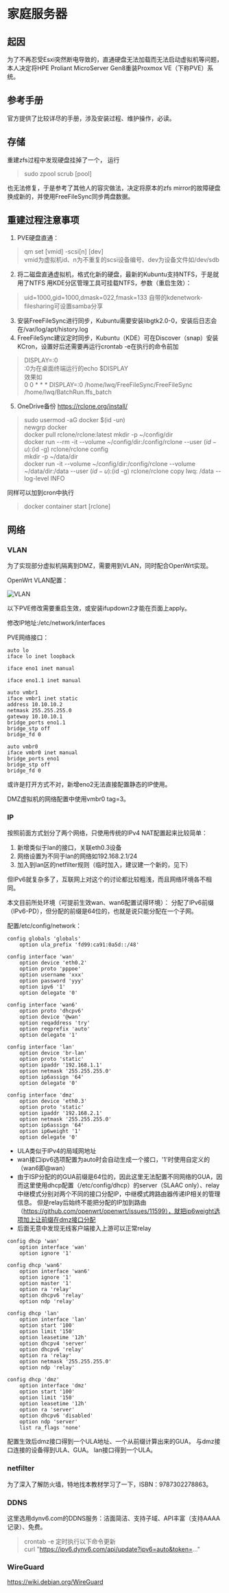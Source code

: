 # 家庭服务器

## 起因
为了不再忍受Esxi突然断电导致的，直通硬盘无法加载而无法启动虚拟机等问题，本人决定将HPE Proliant MicroServer Gen8重装Proxmox VE（下称PVE）系统。

## 参考手册
官方提供了比较详尽的手册，涉及安装过程、维护操作，必读。

## 存储
重建zfs过程中发现硬盘挂掉了一个， 运行
> sudo zpool scrub [pool]

也无法修复，于是参考了其他人的容灾做法，决定将原本的zfs mirror的故障硬盘换成新的，并使用FreeFileSync同步两盘数据。

## 重建过程注意事项
1. PVE硬盘直通：
> qm set [vmid] -scsi[n] [dev]<br>
> vmid为虚拟机id、n为不重复的scsi设备编号、dev为设备文件如/dev/sdb
2. 将二磁盘直通虚拟机，格式化新的硬盘，最新的Kubuntu支持NTFS，于是就用了NTFS
   用KDE分区管理工具可挂载NTFS，参数（重启生效）：
> uid=1000,gid=1000,dmask=022,fmask=133
> 自带的kdenetwork-filesharing可设置samba分享
3. 安装FreeFileSync进行同步，Kubuntu需要安装libgtk2.0-0，安装后日志会在/var/log/apt/history.log
4. FreeFileSync建议定时同步，Kubuntu（KDE）可在Discover（snap）安装KCron，设置好后还需要再运行crontab -e在执行的命令前加
> DISPLAY=:0<br>
> :0为在桌面终端运行的echo $DISPLAY<br>
> 效果如<br>
> 0 0 * * * DISPLAY=:0 /home/lwq/FreeFileSync/FreeFileSync /home/lwq/BatchRun.ffs_batch

5. OneDrive备份 https://rclone.org/install/
> sudo usermod -aG docker $(id -un)<br>
> newgrp docker<br>
> docker pull rclone/rclone:latest
> mkdir -p ~/config/dir<br>
> docker run --rm -it --volume ~/config/dir:/config/rclone --user $(id -u):$(id -g) rclone/rclone config<br>
> mkdir -p ~/data/dir<br>
> docker run -it --volume ~/config/dir:/config/rclone --volume ~/data/dir:/data --user $(id -u):$(id -g) rclone/rclone copy lwq: /data --log-level INFO

同样可以加到cron中执行
> docker container start [rclone]

## 网络

### VLAN

为了实现部分虚拟机隔离到DMZ，需要用到VLAN，同时配合OpenWrt实现。

OpenWrt VLAN配置：

![VLAN](https://github.com/lvv9/lvv9.github.io/blob/master/pic/vlan.png?raw=true)

以下PVE修改需要重启生效，或安装ifupdown2才能在页面上apply。

修改IP地址:/etc/network/interfaces

PVE网络接口：
```text
auto lo
iface lo inet loopback

iface eno1 inet manual

iface eno1.1 inet manual

auto vmbr1
iface vmbr1 inet static
address 10.10.10.2
netmask 255.255.255.0
gateway 10.10.10.1
bridge_ports eno1.1
bridge_stp off
bridge_fd 0

auto vmbr0
iface vmbr0 inet manual
bridge_ports eno1
bridge_stp off
bridge_fd 0
```
或许是打开方式不对，新增eno2无法直接配置静态的IP使用。

DMZ虚拟机的网络配置中使用vmbr0 tag=3。

### IP
按照前面方式划分了两个网络，只使用传统的IPv4 NAT配置起来比较简单：
1. 新增类似于lan的接口，关联eth0.3设备
2. 网络设置为不同于lan的网络如192.168.2.1/24
3. 加入到lan区的netfilter规则（临时加入，建议建一个新的，见下）

但IPv6就复杂多了，互联网上对这个的讨论都比较粗浅，而且网络环境各不相同。

本文目前所处环境（可提前生效wan、wan6配置试得环境）：
分配了IPv6前缀（IPv6-PD），但分配的前缀是64位的，也就是说只能分配在一个子网。

配置/etc/config/network：
```text
config globals 'globals'
	option ula_prefix 'fd99:ca91:0a5d::/48'

config interface 'wan'
	option device 'eth0.2'
	option proto 'pppoe'
	option username 'xxx'
	option password 'yyy'
	option ipv6 '1'
	option delegate '0'

config interface 'wan6'
	option proto 'dhcpv6'
	option device '@wan'
	option reqaddress 'try'
	option reqprefix 'auto'
	option delegate '1'

config interface 'lan'
	option device 'br-lan'
	option proto 'static'
	option ipaddr '192.168.1.1'
	option netmask '255.255.255.0'
	option ip6assign '64'
	option delegate '0'

config interface 'dmz'
	option device 'eth0.3'
	option proto 'static'
	option ipaddr '192.168.2.1'
	option netmask '255.255.255.0'
	option ip6assign '64'
	option ip6weight '1'
	option delegate '0'
```
- ULA类似于IPv4的局域网地址
- wan接口ipv6选项配置为auto时会自动生成一个接口，'1'时使用自定义的（wan6即@wan）
- 由于ISP分配的的GUA前缀是64位的，因此这里无法配置不同网络的GUA，因而这里使用dhcp配置（/etc/config/dhcp）的server（SLAAC only）、relay中继模式分别对两个不同的接口分配IP，中继模式跨路由器传递IP相关的管理信息。
  但是relay后始终不能把分配的IP加到路由（https://github.com/openwrt/openwrt/issues/11599），就把ip6weight选项加上让前缀在dmz接口分配
- 后面无意中发现无线客户端接入上游可以正常relay
```text
config dhcp 'wan'
	option interface 'wan'
	option ignore '1'

config dhcp 'wan6'
	option interface 'wan6'
	option ignore '1'
	option master '1'
	option ra 'relay'
	option dhcpv6 'relay'
	option ndp 'relay'

config dhcp 'lan'
	option interface 'lan'
	option start '100'
	option limit '150'
	option leasetime '12h'
	option dhcpv4 'server'
	option dhcpv6 'relay'
	option ra 'relay'
	option netmask '255.255.255.0'
	option ndp 'relay'

config dhcp 'dmz'
	option interface 'dmz'
	option start '100'
	option limit '150'
	option leasetime '12h'
	option ra 'server'
	option dhcpv6 'disabled'
	option ndp 'server'
	list ra_flags 'none'
```
配置生效后dmz接口得到一个ULA地址、一个从前缀计算出来的GUA，
与dmz接口连接的设备得到ULA、GUA。
lan接口得到一个ULA。

### netfilter
为了深入了解防火墙，特地找本教材学习了一下，ISBN：9787302278863。

### DDNS
这里选用dynv6.com的DDNS服务：洁面简洁、支持子域、API丰富（支持AAAA记录）、免费。
> crontab -e 定时执行以下命令更新<br>
> curl "https://ipv6.dynv6.com/api/update?ipv6=auto&token=..."

### WireGuard
https://wiki.debian.org/WireGuard